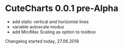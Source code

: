 # CuteCharts 0.0.1 pre-Alpha

- add static vertical and horizontal lines
- variable autoscale modus
- add Min/Max Scaling as option to toolbox

Changelog started today, 27.06.2019
